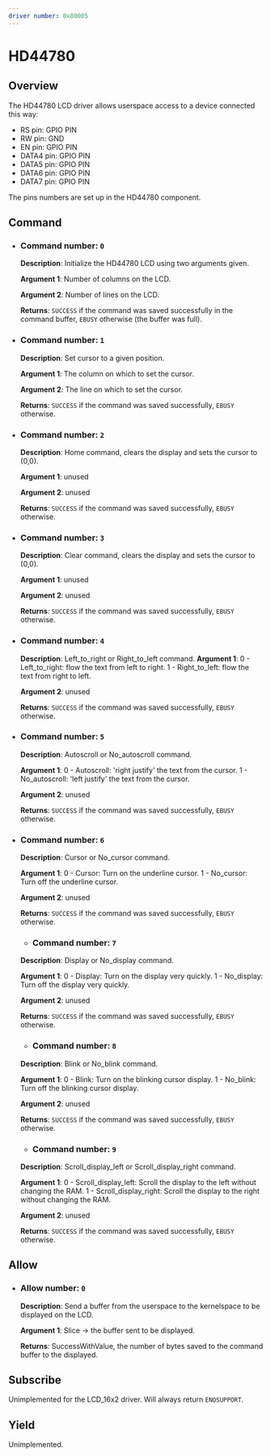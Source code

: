 ```yaml
---
driver number: 0x80005
---
```


# HD44780

## Overview

The HD44780 LCD driver allows userspace access to a device connected this way:

  * RS pin: GPIO PIN
  * RW pin: GND
  * EN pin: GPIO PIN
  * DATA4 pin: GPIO PIN
  * DATA5 pin: GPIO PIN
  * DATA6 pin: GPIO PIN
  * DATA7 pin: GPIO PIN

The pins numbers are set up in the HD44780 component.

## Command

  * ### Command number: `0`

    **Description**: Initialize the HD44780 LCD using two arguments given.

    **Argument 1**: Number of columns on the LCD.

    **Argument 2**: Number of lines on the LCD.

    **Returns**: `SUCCESS` if the command was saved successfully in the 
    command buffer, `EBUSY` otherwise (the buffer was full).

  * ### Command number: `1`

    **Description**: Set cursor to a given position.

    **Argument 1**: The column on which to set the cursor.

    **Argument 2**: The line on which to set the cursor.

    **Returns**: `SUCCESS` if the command was saved successfully, `EBUSY` 
    otherwise.

  * ### Command number: `2`

    **Description**: Home command, clears the display and sets the cursor 
    to (0,0).

    **Argument 1**: unused

    **Argument 2**: unused

    **Returns**: `SUCCESS` if the command was saved successfully, `EBUSY`
    otherwise.

  * ### Command number: `3`

    **Description**: Clear command, clears the display and sets the cursor 
    to (0,0).

    **Argument 1**: unused

    **Argument 2**: unused

    **Returns**: `SUCCESS` if the command was saved successfully, `EBUSY`
    otherwise.

  * ### Command number: `4`

    **Description**: Left_to_right or Right_to_left command.
    **Argument 1**: 0 - Left_to_right: flow the text from left to right.
                    1 - Right_to_left: flow the text from right to left.

    **Argument 2**: unused

    **Returns**: `SUCCESS` if the command was saved successfully, `EBUSY`
    otherwise.

  * ### Command number: `5`

    **Description**: Autoscroll or No_autoscroll command.

    **Argument 1**: 0 - Autoscroll: 'right justify' the text from the cursor.
                    1 - No_autoscroll: 'left justify' the text from the cursor.

    **Argument 2**: unused

    **Returns**: `SUCCESS` if the command was saved successfully, `EBUSY`
    otherwise.

 * ### Command number: `6`

    **Description**: Cursor or No_cursor command.

    **Argument 1**: 0 - Cursor: Turn on the underline cursor.
                    1 - No_cursor: Turn off the underline cursor.

    **Argument 2**: unused

    **Returns**: `SUCCESS` if the command was saved successfully, `EBUSY`
    otherwise.

   * ### Command number: `7`

    **Description**: Display or No_display command.

    **Argument 1**: 0 - Display: Turn on the display very quickly.
                    1 - No_display: Turn off the display very quickly.

    **Argument 2**: unused

    **Returns**: `SUCCESS` if the command was saved successfully, `EBUSY`
    otherwise.

   * ### Command number: `8`

    **Description**: Blink or No_blink command.

    **Argument 1**: 0 - Blink: Turn on the blinking cursor display.
                    1 - No_blink: Turn off the blinking cursor display.

    **Argument 2**: unused

    **Returns**: `SUCCESS` if the command was saved successfully, `EBUSY`
    otherwise.
 
   * ### Command number: `9`

    **Description**: Scroll_display_left or Scroll_display_right command.

    **Argument 1**: 0 - Scroll_display_left:  Scroll the display to the left
    without changing the RAM.
                    1 - Scroll_display_right: Scroll the display to the right
     without changing the RAM.

    **Argument 2**: unused

    **Returns**: `SUCCESS` if the command was saved successfully, `EBUSY`
    otherwise.

## Allow

  * ### Allow number: `0`

    **Description**: Send a buffer from the userspace to the kernelspace to be
    displayed on the LCD.

    **Argument 1**: Slice -> the buffer sent to be displayed.

    **Returns**: SuccessWithValue, the number of bytes saved to the command
    buffer to the displayed.

## Subscribe

Unimplemented for the LCD_16x2 driver. Will always return `ENOSUPPORT`.

## Yield 

Unimplemented.
